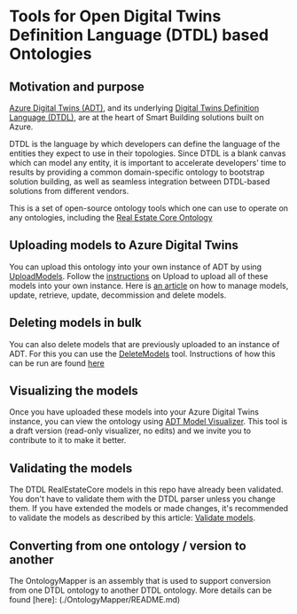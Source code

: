 # Tools for Open Digital Twins Definition Language (DTDL) based Ontologies

## Motivation and purpose

[Azure Digital Twins (ADT)](https://azure.microsoft.com/en-us/services/digital-twins/), and its underlying [Digital Twins Definition Language (DTDL)](https://github.com/Azure/opendigitaltwins-dtdl), are at the heart of Smart Building solutions built on Azure.

DTDL is the language by which developers can define the language of the entities they expect to use in their topologies. Since DTDL is a blank canvas which can model any entity, it is important to accelerate developers' time to results by providing a common domain-specific ontology to bootstrap solution building, as well as seamless integration between DTDL-based solutions from different vendors.

This is a set of open-source ontology tools which one can use to operate on any ontologies, including the [Real Estate Core Ontology](https://github.com/Azure/opendigitaltwins-building)

## Uploading models to Azure Digital Twins
You can upload this ontology into your own instance of ADT by using [UploadModels](https://github.com/Azure/opendigitaltwins-tools/tree/main/ADTTools/UploadModels). Follow the [instructions](https://github.com/Azure/opendigitaltwins-tools/tree/main/ADTTools#azure-digital-twins-tools) on Upload to upload all of these models into your own instance. Here is [an article](https://docs.microsoft.com/en-us/azure/digital-twins/how-to-manage-model) on how to manage models, update, retrieve, update, decommission and delete models.

## Deleting models in bulk
You can also delete models that are previously uploaded to an instance of ADT. For this you can use the [DeleteModels](https://github.com/Azure/opendigitaltwins-tools/tree/main/ADTTools/DeleteModels) tool. Instructions of how this can be run are found [here](https://github.com/Azure/opendigitaltwins-tools/tree/main/ADTTools#deletemodels)

## Visualizing the models
Once you have uploaded these models into your Azure Digital Twins instance, you can view the ontology using [ADT Model Visualizer](AdtModelVisualizer). This tool is a draft version (read-only visualizer, no edits) and we invite you to contribute to it to make it better.

## Validating the models
The DTDL RealEstateCore models in this repo have already been validated. You don't have to validate them with the DTDL parser unless you change them. If you have extended the models or made changes, it's recommended to validate the models as described by this article: [Validate models](https://docs.microsoft.com/en-us/azure/digital-twins/concepts-convert-models#validate-and-upload-dtdl-models).

## Converting from one ontology / version to another
The OntologyMapper is an assembly that is used to support conversion from one DTDL ontology to another DTDL ontology. More details can be found [here]: (./OntologyMapper/README.md) 